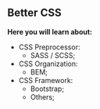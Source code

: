 ## Better CSS

**Here you will learn about:**

- CSS Preprocessor:
  - SASS / SCSS;
- CSS Organization:
  - BEM;
- CSS Framework:
  - Bootstrap;
  - Others;
